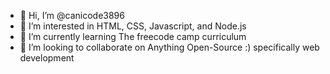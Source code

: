 - 👋 Hi, I’m @canicode3896
- 👀 I’m interested in 
HTML, CSS, Javascript, and Node.js
- 🌱 I’m currently learning 
The freecode camp curriculum
- 💞️ I’m looking to collaborate on
Anything Open-Source :) specifically web development

<!---
canicode3896/canicode3896 is a ✨ special ✨ repository because its `README.md` (this file) appears on your GitHub profile.
You can click the Preview link to take a look at your changes.
--->
